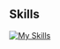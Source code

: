 ## Skills
[![My Skills](https://skillicons.dev/icons?i=r,python,javascript,html,css)](https://skillicons.dev)